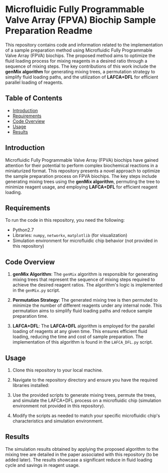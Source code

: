 # Microfluidic Fully Programmable Valve Array (FPVA) Biochip Sample Preparation Readme

This repository contains code and information related to the implementation of a sample preparation method using Microfluidic Fully Programmable Valve Array (FPVA) biochips. The proposed method aims to optimize the fluid loading process for mixing reagents in a desired ratio through a sequence of mixing steps. The key contributions of this work include the **genMix algorithm** for generating mixing trees, a permutation strategy to simplify fluid loading paths, and the utilization of **LAFCA+DFL** for efficient parallel loading of reagents.

## Table of Contents

- [Introduction](#introduction)
- [Requirements](#requirements)
- [Code Overview](#code-overview)
- [Usage](#usage)
- [Results](#results)

## Introduction

Microfluidic Fully Programmable Valve Array (FPVA) biochips have gained attention for their potential to perform complex biochemical reactions in a miniaturized format. This repository presents a novel approach to optimize the sample preparation process on FPVA biochips. The key steps include generating mixing trees using the **genMix algorithm**, permuting the tree to minimize reagent usage, and employing **LAFCA+DFL** for efficient reagent loading.

## Requirements

To run the code in this repository, you need the following:

- Python2.7
- Libraries: `numpy`, `networkx`, `matplotlib` (for visualization)
- Simulation environment for microfluidic chip behavior (not provided in this repository)

## Code Overview

1. **genMix Algorithm**: The `genMix` algorithm is responsible for generating mixing trees that represent the sequence of mixing steps required to achieve the desired reagent ratios. The algorithm's logic is implemented in the `genMix.py` script.

2. **Permutation Strategy**: The generated mixing tree is then permuted to minimize the number of different reagents under any internal node. This permutation aims to simplify fluid loading paths and reduce sample preparation time.

3. **LAFCA+DFL**: The **LAFCA+DFL** algorithm is employed for the parallel loading of reagents at any given time. This ensures efficient fluid loading, reducing the time and cost of sample preparation. The implementation of this algorithm is found in the `LAFCA_DFL.py` script.

## Usage

1. Clone this repository to your local machine.
   
2. Navigate to the repository directory and ensure you have the required libraries installed:

3. Use the provided scripts to generate mixing trees, permute the trees, and simulate the LAFCA+DFL process on a microfluidic chip (simulation environment not provided in this repository).

4. Modify the scripts as needed to match your specific microfluidic chip's characteristics and simulation environment.

## Results

The simulation results obtained by applying the proposed algorithm to the mixing tree are detailed in the paper associated with this repository (to be added later). The results showcase a significant reduce in fluid loading cycle and savings in reagent usage.

